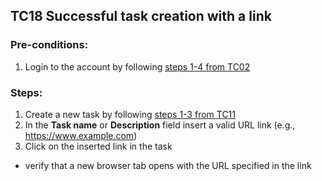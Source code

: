 ## TC18 Successful task creation with a link
### Pre-conditions:
1. Login to the account by following [steps 1-4 from TC02](TC02.md)
### Steps:
1. Create a new task by following [steps 1-3 from TC11](TC11.md)
2. In the **Task name** or **Description** field insert a valid URL link (e.g., https://www.example.com)
3. Click on the inserted link in the task
* verify that a new browser tab opens with the URL specified in the link